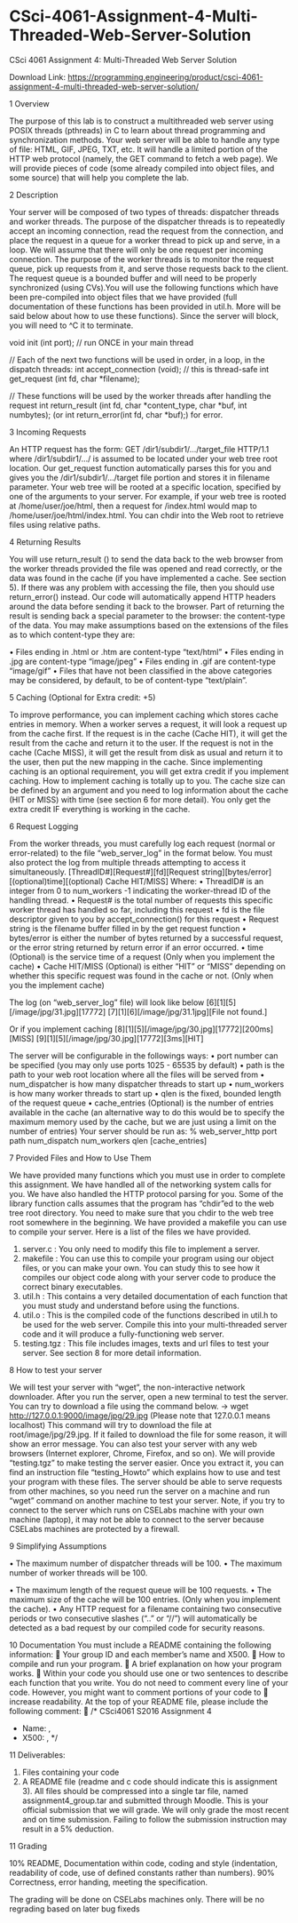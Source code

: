# CSci-4061-Assignment-4-Multi-Threaded-Web-Server-Solution
CSci 4061 Assignment 4: Multi-Threaded Web Server Solution

Download Link: https://programming.engineering/product/csci-4061-assignment-4-multi-threaded-web-server-solution/

1 Overview

The purpose of this lab is to construct a multithreaded web server using POSIX threads (pthreads) in C to learn about thread programming and synchronization methods. Your web server will be able to handle any type of file: HTML, GIF, JPEG, TXT, etc. It will handle a limited portion of the HTTP web protocol (namely, the GET command to fetch a web page). We will provide pieces of code (some already compiled into object files, and some source) that will help you complete the lab.


2 Description

Your server will be composed of two types of threads: dispatcher threads and worker threads. The purpose of the dispatcher threads is to repeatedly accept an incoming connection, read the request from the connection, and place the request in a queue for a worker thread to pick up and serve, in a loop. We will assume that there will only be one request per incoming connection. The purpose of the worker threads is to monitor the request queue, pick up requests from it, and serve those requests back to the client. The request queue is a bounded buffer and will need to be properly synchronized (using CVs).You will use the following functions which have been
pre-compiled into object files that we have provided (full documentation of these functions has been provided in util.h. More will be said below about how to use these functions). Since the server will block, you will need to ^C it to terminate.

void init (int port); // run ONCE in your main thread

// Each of the next two functions will be used in order, in a loop, in the dispatch threads:
int accept_connection (void); // this is thread-safe
int get_request (int fd, char *filename);

// These functions will be used by the worker threads after handling the request
int return_result (int fd, char *content_type, char *buf, int numbytes);
(or int return_error(int fd, char *buf);) for error.


3 Incoming Requests

An HTTP request has the form: GET /dir1/subdir1/.../target_file HTTP/1.1 where
/dir1/subdir1/.../ is assumed to be located under your web tree root location. Our get_request function automatically parses this for you and gives you the /dir1/subdir1/.../target file portion and stores it in filename parameter. Your web tree will be rooted at a specific location, specified by
one of the arguments to your server. For example, if your web tree is rooted at
/home/user/joe/html, then a request for /index.html would map to /home/user/joe/html/index.html. You can chdir into the Web root to retrieve files using relative paths.


4 Returning Results

You will use return_result () to send the data back to the web browser from the worker threads provided the file was opened and read correctly, or the data was found in the cache (if you have implemented a cache. See section 5). If there was any problem with accessing the file, then you should use return_error() instead. Our code will automatically append HTTP headers around the data before sending it back to the browser. Part of returning the result is sending back a special parameter to the browser: the content-type of the data. You may make assumptions based on the extensions of the files as to which content-type they are:


• Files ending in .html or .htm are content-type “text/html”
• Files ending in .jpg are content-type “image/jpeg”
• Files ending in .gif are content-type “image/gif”
• Files that have not been classified in the above categories may be considered, by default, to be of content-type “text/plain”.


5 Caching (Optional for Extra credit: +5)

To improve performance, you can implement caching which stores cache entries in memory. When a worker serves a request, it will look a request up from the cache first. If the request is in the cache (Cache HIT), it will get the result from the cache and return it to the user. If the request is not in the cache (Cache MISS), it will get the result from disk as usual and return it to the user, then put the new mapping in the cache. Since implementing caching is an optional requirement, you will get extra credit if you implement caching.  How to implement caching is totally up to  you. The cache size can be defined by an argument and you need to log information about the cache (HIT or MISS) with time (see section 6 for more detail). You only get the extra credit IF everything is working in the cache.


6 Request Logging


From the worker threads, you must carefully log each request (normal or error-related) to the file “web_server_log” in the format below. You must also protect the log from multiple threads attempting to access it simultaneously.
[ThreadID#][Request#][fd][Request string][bytes/error][(optional)time][(optional) Cache
HIT/MISS] Where:
• ThreadID# is an integer from 0 to num_workers -1 indicating the worker-thread ID of the handling thread.
• Request# is the total number of requests this specific worker thread has handled so far, including this request
• fd is the file descriptor given to you by accept_connection() for this request
• Request string is the filename buffer filled in by the get request function
• bytes/error is either the number of bytes returned by a successful request, or the error string returned by return error if an error occurred.
• time (Optional) is the service time of a request (Only when you implement the cache)
• Cache HIT/MISS (Optional) is either “HIT” or “MISS” depending on whether this specific request was found in the cache or not. (Only when you the implement cache)


The log (on “web_server_log” file) will look like below [6][1][5][/image/jpg/31.jpg][17772] [7][1][6][/image/jpg/31.1jpg][File not found.]


Or if you implement caching [8][1][5][/image/jpg/30.jpg][17772][200ms][MISS] [9][1][5][/image/jpg/30.jpg][17772][3ms][HIT]

The server will be configurable in the followings ways:
• port number can be specified (you may only use ports 1025 - 65535 by default)
• path is the path to your web root location where all the files will be served from
• num_dispatcher is how many dispatcher threads to start up
• num_workers is how many worker threads to start up
• qlen is the fixed, bounded length of the request queue
• cache_entries (Optional) is the number of entries available in the cache (an alternative way to do this would be to specify the maximum memory used by the cache, but we are just using a limit on the number of entries)
Your server should be run as:
% web_server_http port path num_dispatch num_workers qlen [cache_entries]


7 Provided Files and How to Use Them


We have provided many functions which you must use in order to complete this assignment. We have handled all of the networking system calls for you. We have also handled the HTTP protocol parsing for you. Some of the library function calls assumes that the program has “chdir”ed to the web tree root directory. You need to make sure that you chdir to the web tree root somewhere in the beginning.
We have provided a makefile you can use to compile your server. Here is a list of the files we have provided.


1. server.c : You only need to modify this file to implement a server.
2. makefile : You can use this to compile your program using our object files, or you can make your own. You can study this to see how it compiles our object code along with your server code to produce the correct binary executables.
3. util.h : This contains a very detailed documentation of each function that you must study and understand before using the functions.
4. util.o : This is the compiled code of the functions described in util.h to be used for the web
server. Compile this into your multi-threaded server code and it will produce a fully-functioning web server.
5. testing.tgz : This file includes images, texts and url files to test your server. See section 8 for more detail information.


8 How to test your server

We will test your server with “wget”, the non-interactive network downloader. After you run the server, open a new terminal to test the server. You can try to download a file using the command below.
-> wget  http://127.0.0.1:9000/image/jpg/29.jpg (Please note that 127.0.0.1 means localhost) This command will try to download the file at root/image/jpg/29.jpg. If it failed to download the file for some reason, it will show an error message. You can also test your server with any web browsers (Internet explorer, Chrome, Firefox, and so on). We will provide “testing.tgz” to make testing the server easier. Once you extract it, you can find an instruction file “testing_Howto” which explains how to use and test your program with these files. The server should be able to serve requests from other machines, so you need run the server on a machine and run “wget” command on another machine to test your server. Note, if you try to connect to the server which runs on CSELabs machine with your own machine (laptop), it may not be able to connect to the server because CSELabs machines are protected by a firewall.


9 Simplifying Assumptions

• The maximum number of dispatcher threads will be 100.
• The maximum number of worker threads will be 100.


• The maximum length of the request queue will be 100 requests.
• The maximum size of the cache will be 100 entries. (Only when you implement the cache).
• Any HTTP request for a filename containing two consecutive periods or two consecutive slashes (“..” or “//”) will automatically be detected as a bad request by our compiled code for security reasons.


10 Documentation
You must include a README containing the following information:
        Your group ID and each member’s name and X500.
        How to compile and run your program.
        A brief explanation on how your program works.
	Within your code you should use one or two sentences to describe each function that you write. You do not
need to comment every line of your code. However, you might want to comment portions of your code to
	increase readability. At the top of your README file, please include the following comment:

/* CSci4061 S2016 Assignment 4
* Name: <full name1>, <full name2>
* X500: <X500 for first name>, <X500 for second name> */


11 Deliverables:
1. Files containing your code
2. A README file (readme and c code should indicate this is assignment 3).
All files should be compressed into a single tar file, named assignment4_group<your group>.tar and submitted through Moodle. This is your official submission that we will grade. We will only grade the most recent and on time submission. Failing to follow the submission instruction may result in a 5% deduction.


11 Grading

10%    README, Documentation within code, coding and style (indentation, readability of code, use of defined constants rather than numbers).
90%    Correctness, error handing, meeting the specification.


The grading will be done on CSELabs machines only. There will be no regrading based on later bug fixeds
